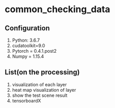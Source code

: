 # common_checking_data
## Configuration 
1. Python: 3.6.7
2. cudatoolkit=9.0
3. Pytorch = 0.4.1.post2
4. Numpy = 1.15.4

## List(on the processing)
1. visualization of each layer
2. heat map visualization of layer
3. show the test scene result
4. tensorboardX
